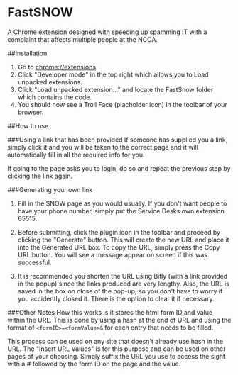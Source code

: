 # FastSNOW
A Chrome extension designed with speeding up spamming IT with a complaint that affects multiple people at the NCCA.

##Installation
1. Go to <a href="chrome://extensions">chrome://extensions</a>.
2. Click "Developer mode" in the top right which allows you to Load unpacked extensions.
3. Click "Load unpacked extension..." and locate the FastSnow folder which contains the code.
4. You should now see a Troll Face (placholder icon) in the toolbar of your browser.

##How to use

###Using a link that has been provided
If someone has supplied you a link, simply click it and you will be taken to the correct page and it will automatically fill in all the required info for you.

If going to the page asks you to login, do so and repeat the previous step by clicking the link again.

###Generating your own link
1. Fill in the SNOW page as you would usually. If you don't want people to have your phone number, simply put the Service Desks own extension 65515.

2. Before submitting, click the plugin icon in the toolbar and proceed by clicking the "Generate" button. This will create the new URL and place it into the Generated URL box. To copy the URL, simply press the Copy URL button. You will see a message appear on screen if this was successful.

3. It is recommended you shorten the URL using Bitly (with a link provided in the popup) since the links produced are very lengthy. Also, the URL is saved in the box on close of the pop-up, so you don't have to worry if you accidently closed it. There is the option to clear it if necessary.

###Other Notes
How this works is it stores the html form ID and value within the URL. This is done by using a hash at the end of URL and using the format of `<formID>=<formValue>&` for each entry that needs to be filled.

This process can be used on any site that doesn't already use hash in the URL. The "Insert URL Values" is for this purpose and can be used on other pages of your choosing. Simply suffix the URL you use to access the sight with a # followed by the form ID on the page and the value.
